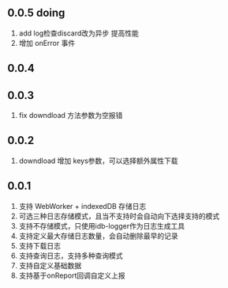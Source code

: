 <!--
 * @Author: tackchen
 * @Date: 2022-08-07 15:17:42
 * @Description: Coding something
-->

## 0.0.5 doing

1. add log检查discard改为异步 提高性能
2. 增加 onError 事件

## 0.0.4

## 0.0.3

1. fix downdload 方法参数为空报错
   
## 0.0.2

1. downdload 增加 keys参数，可以选择额外属性下载

## 0.0.1

1. 支持 WebWorker + indexedDB 存储日志
2. 可选三种日志存储模式，且当不支持时会自动向下选择支持的模式
3. 支持不存储模式，只使用idb-logger作为日志生成工具
4. 支持定义最大存储日志数量，会自动删除最早的记录
5. 支持下载日志
6. 支持查询日志，支持多种查询模式
7. 支持自定义基础数据
8. 支持基于onReport回调自定义上报

